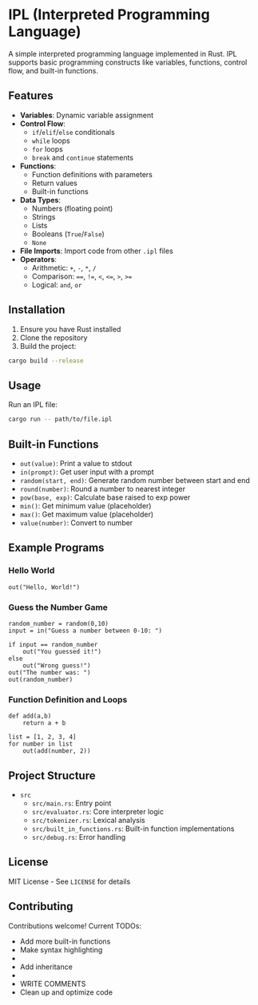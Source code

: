 # IPL (Interpreted Programming Language)

A simple interpreted programming language implemented in Rust. IPL supports basic programming constructs like variables, functions, control flow, and built-in functions.

## Features

- **Variables**: Dynamic variable assignment
- **Control Flow**: 
  - `if`/`elif`/`else` conditionals
  - `while` loops 
  - `for` loops
  - `break` and `continue` statements
- **Functions**:
  - Function definitions with parameters
  - Return values
  - Built-in functions
- **Data Types**:
  - Numbers (floating point)
  - Strings
  - Lists
  - Booleans (`True`/`False`)
  - `None`
- **File Imports**: Import code from other `.ipl` files
- **Operators**:
  - Arithmetic: `+`, `-`, `*`, `/`
  - Comparison: `==`, `!=`, `<`, `<=`, `>`, `>=`
  - Logical: `and`, `or`

## Installation

1. Ensure you have Rust installed
2. Clone the repository
3. Build the project:
```sh
cargo build --release
```

## Usage

Run an IPL file:
```sh
cargo run -- path/to/file.ipl
```

## Built-in Functions

- `out(value)`: Print a value to stdout
- `in(prompt)`: Get user input with a prompt
- `random(start, end)`: Generate random number between start and end
- `round(number)`: Round a number to nearest integer
- `pow(base, exp)`: Calculate base raised to exp power
- `min()`: Get minimum value (placeholder)
- `max()`: Get maximum value (placeholder)
- `value(number)`: Convert to number

## Example Programs

### Hello World
```ipl
out("Hello, World!")
```

### Guess the Number Game
```ipl
random_number = random(0,10)
input = in("Guess a number between 0-10: ")

if input == random_number
    out("You guessed it!")
else
    out("Wrong guess!")
out("The number was: ")
out(random_number)
```

### Function Definition and Loops
```ipl
def add(a,b)
    return a + b

list = [1, 2, 3, 4]
for number in list
    out(add(number, 2))
```

## Project Structure

- `src`
  - `src/main.rs`: Entry point
  - `src/evaluator.rs`: Core interpreter logic
  - `src/tokenizer.rs`: Lexical analysis
  - `src/built_in_functions.rs`: Built-in function implementations
  - `src/debug.rs`: Error handling

## License

MIT License - See `LICENSE` for details

## Contributing

Contributions welcome! Current TODOs:
- Add more built-in functions
- Make syntax highlighting
- 
- Add inheritance
- 
- WRITE COMMENTS
- Clean up and optimize code
